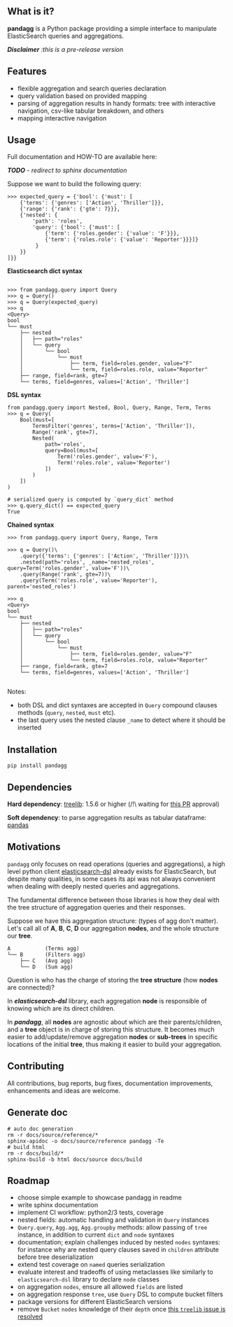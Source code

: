 ## What is it?

**pandagg** is a Python package providing a simple interface to manipulate ElasticSearch queries and aggregations.

***Disclaimer*** *:this is a pre-release version*
## Features

- flexible aggregation and search queries declaration
- query validation based on provided mapping
- parsing of aggregation results in handy formats: tree with interactive navigation, csv-like tabular breakdown, and others
- mapping interactive navigation


## Usage

Full documentation and HOW-TO are available here: 

***TODO** - redirect to sphinx documentation*

Suppose we want to build the following query:

```
>>> expected_query = {'bool': {'must': [
    {'terms': {'genres': ['Action', 'Thriller']}},
    {'range': {'rank': {'gte': 7}}},
    {'nested': {
        'path': 'roles',
        'query': {'bool': {'must': [
            {'term': {'roles.gender': {'value': 'F'}}},
            {'term': {'roles.role': {'value': 'Reporter'}}}]}
         }
    }}
]}}
```
**Elasticsearch dict syntax**
```

>>> from pandagg.query import Query
>>> q = Query()
>>> q = Query(expected_query)
>>> q
<Query>
bool
└── must
    ├── nested
    │   ├── path="roles"
    │   └── query
    │       └── bool
    │           └── must
    │               ├── term, field=roles.gender, value="F"
    │               └── term, field=roles.role, value="Reporter"
    ├── range, field=rank, gte=7
    └── terms, field=genres, values=['Action', 'Thriller']
```

**DSL syntax**
```
from pandagg.query import Nested, Bool, Query, Range, Term, Terms
>>> q = Query(
    Bool(must=[
        TermsFilter('genres', terms=['Action', 'Thriller']),
        Range('rank', gte=7),
        Nested(
            path='roles', 
            query=Bool(must=[
                Term('roles.gender', value='F'),
                Term('roles.role', value='Reporter')
            ])
        )
    ])
)

# serialized query is computed by `query_dict` method
>>> q.query_dict() == expected_query
True
```

**Chained syntax**

```
>>> from pandagg.query import Query, Range, Term

>>> q = Query()\
    .query({'terms': {'genres': ['Action', 'Thriller']}})\
    .nested(path='roles', _name='nested_roles', query=Term('roles.gender', value='F'))\
    .query(Range('rank', gte=7))\
    .query(Term('roles.role', value='Reporter'), parent='nested_roles')

>>> q
<Query>
bool
└── must
    ├── nested
    │   ├── path="roles"
    │   └── query
    │       └── bool
    │           └── must
    │               ├── term, field=roles.gender, value="F"
    │               └── term, field=roles.role, value="Reporter"
    ├── range, field=rank, gte=7
    └── terms, field=genres, values=['Action', 'Thriller']
     
```
Notes:
 - both DSL and dict syntaxes are accepted in `Query` compound clauses methods (`query`, `nested`, `must` etc).
 - the last query uses the nested clause `_name` to detect where it should be inserted

## Installation
```
pip install pandagg
```

## Dependencies
**Hard dependency**: [treelib](https://pypi.org/project/treelib/): 1.5.6 or higher (/!\ waiting for [this PR](https://github.com/caesar0301/treelib/pull/120) approval)

**Soft dependency**: to parse aggregation results as tabular dataframe: [pandas](https://github.com/pandas-dev/pandas/)

## Motivations

`pandagg` only focuses on read operations (queries and aggregations), a 
high level python client [elasticsearch-dsl](https://github.com/elastic/elasticsearch-dsl-py) already exists for ElasticSearch, 
but despite many qualities, in some cases its api was not always convenient when dealing with deeply 
nested queries and aggregations.

The fundamental difference between those libraries is how they deal with the tree structure of aggregation queries
and their responses.

Suppose we have this aggregation structure: (types of agg don't matter). Let's call all of **A**, **B**, **C**, **D** our aggregation **nodes**, and the whole structure our **tree**.
```
A           (Terms agg)
└── B       (Filters agg)
    ├── C   (Avg agg)
    └── D   (Sum agg)
```


Question is who has the charge of storing the **tree structure** (how **nodes** are connected)?

In ***elasticsearch-dsl*** library, each aggregation **node** is responsible of knowing which are its direct children.

In ***pandagg***, all **nodes** are agnostic about which are their parents/children, and a **tree** object is in charge
of storing this structure. It becomes much easier to add/update/remove aggregation **nodes** or **sub-trees** in
specific locations of the initial **tree**, thus making it easier to build your aggregation.

## Contributing

All contributions, bug reports, bug fixes, documentation improvements, enhancements and ideas are welcome.


## Generate doc
```
# auto doc generation
rm -r docs/source/reference/*
sphinx-apidoc -o docs/source/reference pandagg -Te
# build html
rm -r docs/build/*
sphinx-build -b html docs/source docs/build
```

## Roadmap

- choose simple example to showcase pandagg in readme
- write sphinx documentation
- implement CI workflow: python2/3 tests, coverage
- nested fields: automatic handling and validation in `Query` instances
- `Query.query`, `Agg.agg`, `Agg.groupby` methods: allow passing of `tree` instance, in addition to current `dict` and `node` syntaxes
- documentation; explain challenges induced by nested `nodes` syntaxes: for instance why are nested query clauses
saved in `children` attribute before tree deserialization
- extend test coverage on `named` queries serialization
- evaluate interest and tradeoffs of using metaclasses like similarly to `elasticsearch-dsl` library to declare `node` classes
- on aggregation `nodes`, ensure all allowed `fields` are listed
- on aggregation response `tree`, use `Query` DSL to compute bucket filters
- package versions for different ElasticSearch versions
- remove `Bucket` `nodes` knowledge of their `depth` once [this `treelib` issue is resolved](https://github.com/caesar0301/treelib/issues/149)